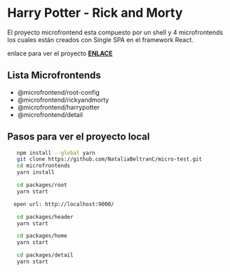 # Harry Potter - Rick and Morty

El proyecto microfrontend esta compuesto por un shell y 4 microfrontends los cuales están creados con Single SPA en el framework React.

enlace para ver el proyecto <a href="https://microfront-5d14b.firebaseapp.com/" target="_blank"><b>ENLACE</b></a>

## Lista Microfrontends

- @microfrontend/root-config
- @microfrontend/rickyandmorty
- @microfrontend/harrypotter
- @microfrontend/detail

## Pasos para ver el proyecto local

```sh
   npm install --global yarn
   git clone https://github.com/NataliaBeltranC/micro-test.git
   cd microfrontends
   yarn install
```

```sh
   cd packages/root
   yarn start
```
```sh
  open url: http://localhost:9000/
```

```sh
   cd packages/header
   yarn start
```

```sh
   cd packages/home
   yarn start
```

```sh
   cd packages/detail
   yarn start
```
